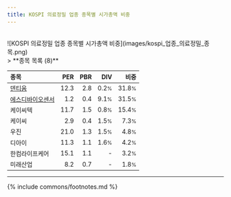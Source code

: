 ```yaml
---
title: KOSPI 의료정밀 업종 종목별 시가총액 비중
---
```

<br>
![KOSPI 의료정밀 업종 종목별 시가총액 비중](images/kospi_업종_의료정밀_종목.png)
<br>
> **종목 목록 (8)**<a id="list"></a>

| **종목** | **PER** | **PBR** | **DIV** | **비중** |
| :------- | ------: | ------: | ------: | -------: |
| [덴티움](/145720/) | 12.3 | 2.8 | 0.2<small>%</small> | 31.8<small>%</small> |
| [에스디바이오센서](/137310/) | 1.2 | 0.4 | 9.1<small>%</small> | 31.5<small>%</small> |
| 케이씨텍 | 11.7 | 1.5 | 0.8<small>%</small> | 15.4<small>%</small> |
| 케이씨 | 2.9 | 0.4 | 1.5<small>%</small> | 7.3<small>%</small> |
| 우진 | 21.0 | 1.3 | 1.5<small>%</small> | 4.8<small>%</small> |
| 디아이 | 11.3 | 1.1 | 1.6<small>%</small> | 4.2<small>%</small> |
| 한컴라이프케어 | 15.1 | 1.1 | - | 3.2<small>%</small> |
| 미래산업 | 8.2 | 0.7 | - | 1.8<small>%</small> |

---
{% include commons/footnotes.md %}